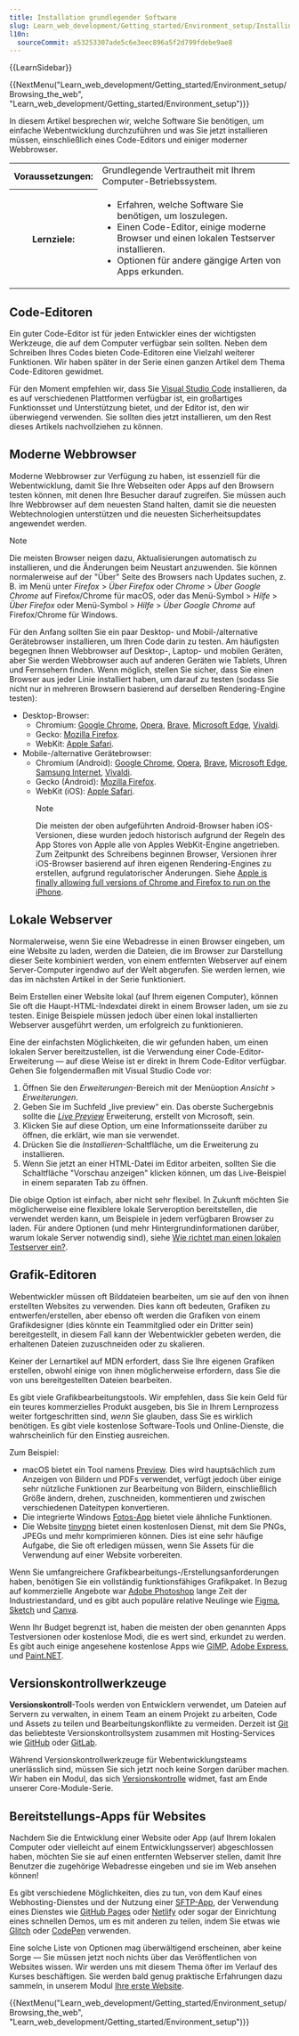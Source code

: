 ```yaml
---
title: Installation grundlegender Software
slug: Learn_web_development/Getting_started/Environment_setup/Installing_software
l10n:
  sourceCommit: a53253307ade5c6e3eec896a5f2d799fdebe9ae8
---
```


{{LearnSidebar}}

{{NextMenu("Learn_web_development/Getting_started/Environment_setup/Browsing_the_web", "Learn_web_development/Getting_started/Environment_setup")}}

In diesem Artikel besprechen wir, welche Software Sie benötigen, um einfache Webentwicklung durchzuführen und was Sie jetzt installieren müssen, einschließlich eines Code-Editors und einiger moderner Webbrowser.

<table>
  <tbody>
    <tr>
      <th scope="row">Voraussetzungen:</th>
      <td>
        Grundlegende Vertrautheit mit Ihrem Computer-Betriebssystem.
      </td>
    </tr>
    <tr>
      <th scope="row">Lernziele:</th>
      <td>
        <ul>
          <li>Erfahren, welche Software Sie benötigen, um loszulegen.</li>
          <li>Einen Code-Editor, einige moderne Browser und einen lokalen Testserver installieren.</li>
          <li>Optionen für andere gängige Arten von Apps erkunden.</li>
        </ul>
      </td>
    </tr>
  </tbody>
</table>

## Code-Editoren

Ein guter Code-Editor ist für jeden Entwickler eines der wichtigsten Werkzeuge, die auf dem Computer verfügbar sein sollten. Neben dem Schreiben Ihres Codes bieten Code-Editoren eine Vielzahl weiterer Funktionen. Wir haben später in der Serie einen ganzen Artikel dem Thema Code-Editoren gewidmet.

Für den Moment empfehlen wir, dass Sie [Visual Studio Code](https://code.visualstudio.com/) installieren, da es auf verschiedenen Plattformen verfügbar ist, ein großartiges Funktionsset und Unterstützung bietet, und der Editor ist, den wir überwiegend verwenden. Sie sollten dies jetzt installieren, um den Rest dieses Artikels nachvollziehen zu können.

## Moderne Webbrowser

Moderne Webbrowser zur Verfügung zu haben, ist essenziell für die Webentwicklung, damit Sie Ihre Webseiten oder Apps auf den Browsern testen können, mit denen Ihre Besucher darauf zugreifen. Sie müssen auch Ihre Webbrowser auf dem neuesten Stand halten, damit sie die neuesten Webtechnologien unterstützen und die neuesten Sicherheitsupdates angewendet werden.

> [!NOTE]
> Die meisten Browser neigen dazu, Aktualisierungen automatisch zu installieren, und die Änderungen beim Neustart anzuwenden. Sie können normalerweise auf der "Über" Seite des Browsers nach Updates suchen, z. B. im Menü unter _Firefox_ > _Über Firefox_ oder _Chrome_ > _Über Google Chrome_ auf Firefox/Chrome für macOS, oder das Menü-Symbol > _Hilfe_ > _Über Firefox_ oder Menü-Symbol > _Hilfe_ > _Über Google Chrome_ auf Firefox/Chrome für Windows.

Für den Anfang sollten Sie ein paar Desktop- und Mobil-/alternative Gerätebrowser installieren, um Ihren Code darin zu testen. Am häufigsten begegnen Ihnen Webbrowser auf Desktop-, Laptop- und mobilen Geräten, aber Sie werden Webbrowser auch auf anderen Geräten wie Tablets, Uhren und Fernsehern finden. Wenn möglich, stellen Sie sicher, dass Sie einen Browser aus jeder Linie installiert haben, um darauf zu testen (sodass Sie nicht nur in mehreren Browsern basierend auf derselben Rendering-Engine testen):

- Desktop-Browser:
  - Chromium: [Google Chrome](https://www.google.com/chrome/), [Opera](https://www.opera.com/browsers/opera), [Brave](https://brave.com/download/), [Microsoft Edge](https://www.microsoft.com/en-us/edge), [Vivaldi](https://vivaldi.com/).
  - Gecko: [Mozilla Firefox](https://www.mozilla.org/en-US/firefox/new/).
  - WebKit: [Apple Safari](https://www.apple.com/safari/).
- Mobile-/alternative Gerätebrowser:
  - Chromium (Android): [Google Chrome](https://www.google.com/chrome/go-mobile/), [Opera](https://www.opera.com/browsers/opera), [Brave](https://brave.com/download/), [Microsoft Edge](https://www.microsoft.com/en-us/edge/mobile), [Samsung Internet](https://www.samsung.com/us/support/owners/app/samsung-internet), [Vivaldi](https://vivaldi.com/android/).
  - Gecko (Android): [Mozilla Firefox](https://www.mozilla.org/en-US/firefox/browsers/mobile/android/).
  - WebKit (iOS): [Apple Safari](https://www.apple.com/safari/).
    > [!NOTE]
    > Die meisten der oben aufgeführten Android-Browser haben iOS-Versionen, diese wurden jedoch historisch aufgrund der Regeln des App Stores von Apple alle von Apples WebKit-Engine angetrieben. Zum Zeitpunkt des Schreibens beginnen Browser, Versionen ihrer iOS-Browser basierend auf ihren eigenen Rendering-Engines zu erstellen, aufgrund regulatorischer Änderungen. Siehe [Apple is finally allowing full versions of Chrome and Firefox to run on the iPhone](https://www.theverge.com/2024/1/25/24050478/apple-ios-17-4-browser-engines-eu).

## Lokale Webserver

Normalerweise, wenn Sie eine Webadresse in einen Browser eingeben, um eine Website zu laden, werden die Dateien, die im Browser zur Darstellung dieser Seite kombiniert werden, von einem entfernten Webserver auf einem Server-Computer irgendwo auf der Welt abgerufen. Sie werden lernen, wie das im nächsten Artikel in der Serie funktioniert.

Beim Erstellen einer Website lokal (auf Ihrem eigenen Computer), können Sie oft die Haupt-HTML-Indexdatei direkt in einem Browser laden, um sie zu testen. Einige Beispiele müssen jedoch über einen lokal installierten Webserver ausgeführt werden, um erfolgreich zu funktionieren.

Eine der einfachsten Möglichkeiten, die wir gefunden haben, um einen lokalen Server bereitzustellen, ist die Verwendung einer Code-Editor-Erweiterung — auf diese Weise ist er direkt in Ihrem Code-Editor verfügbar. Gehen Sie folgendermaßen mit Visual Studio Code vor:

1. Öffnen Sie den _Erweiterungen_-Bereich mit der Menüoption _Ansicht_ > _Erweiterungen_.
2. Geben Sie im Suchfeld „live preview“ ein. Das oberste Suchergebnis sollte die [_Live Preview_](https://marketplace.visualstudio.com/items?itemName=ms-vscode.live-server) Erweiterung, erstellt von Microsoft, sein.
3. Klicken Sie auf diese Option, um eine Informationsseite darüber zu öffnen, die erklärt, wie man sie verwendet.
4. Drücken Sie die _Installieren_-Schaltfläche, um die Erweiterung zu installieren.
5. Wenn Sie jetzt an einer HTML-Datei im Editor arbeiten, sollten Sie die Schaltfläche "Vorschau anzeigen" klicken können, um das Live-Beispiel in einem separaten Tab zu öffnen.

Die obige Option ist einfach, aber nicht sehr flexibel. In Zukunft möchten Sie möglicherweise eine flexiblere lokale Serveroption bereitstellen, die verwendet werden kann, um Beispiele in jedem verfügbaren Browser zu laden. Für andere Optionen (und mehr Hintergrundinformationen darüber, warum lokale Server notwendig sind), siehe [Wie richtet man einen lokalen Testserver ein?](/de/docs/Learn_web_development/Howto/Tools_and_setup/set_up_a_local_testing_server).

## Grafik-Editoren

Webentwickler müssen oft Bilddateien bearbeiten, um sie auf den von ihnen erstellten Websites zu verwenden. Dies kann oft bedeuten, Grafiken zu entwerfen/erstellen, aber ebenso oft werden die Grafiken von einem Grafikdesigner (dies könnte ein Teammitglied oder ein Dritter sein) bereitgestellt, in diesem Fall kann der Webentwickler gebeten werden, die erhaltenen Dateien zuzuschneiden oder zu skalieren.

Keiner der Lernartikel auf MDN erfordert, dass Sie Ihre eigenen Grafiken erstellen, obwohl einige von ihnen möglicherweise erfordern, dass Sie die von uns bereitgestellten Dateien bearbeiten.

Es gibt viele Grafikbearbeitungstools. Wir empfehlen, dass Sie kein Geld für ein teures kommerzielles Produkt ausgeben, bis Sie in Ihrem Lernprozess weiter fortgeschritten sind, _wenn_ Sie glauben, dass Sie es wirklich benötigen. Es gibt viele kostenlose Software-Tools und Online-Dienste, die wahrscheinlich für den Einstieg ausreichen.

Zum Beispiel:

- macOS bietet ein Tool namens [Preview](https://support.apple.com/en-gb/guide/preview/welcome/mac). Dies wird hauptsächlich zum Anzeigen von Bildern und PDFs verwendet, verfügt jedoch über einige sehr nützliche Funktionen zur Bearbeitung von Bildern, einschließlich Größe ändern, drehen, zuschneiden, kommentieren und zwischen verschiedenen Dateitypen konvertieren.
- Die integrierte Windows [Fotos-App](https://support.microsoft.com/en-gb/windows/manage-photos-and-videos-with-microsoft-photos-app-c0c6422f-d4cb-2e3d-eb65-7069071b2f9b) bietet viele ähnliche Funktionen.
- Die Website [tinypng](https://tinypng.com/) bietet einen kostenlosen Dienst, mit dem Sie PNGs, JPEGs und mehr komprimieren können. Dies ist eine sehr häufige Aufgabe, die Sie oft erledigen müssen, wenn Sie Assets für die Verwendung auf einer Website vorbereiten.

Wenn Sie umfangreichere Grafikbearbeitungs-/Erstellungsanforderungen haben, benötigen Sie ein vollständig funktionsfähiges Grafikpaket. In Bezug auf kommerzielle Angebote war [Adobe Photoshop](https://www.adobe.com/products/photoshop.html) lange Zeit der Industriestandard, und es gibt auch populäre relative Neulinge wie [Figma](https://www.figma.com/), [Sketch](https://www.sketch.com/) und [Canva](https://www.canva.com).

Wenn Ihr Budget begrenzt ist, haben die meisten der oben genannten Apps Testversionen oder kostenlose Modi, die es wert sind, erkundet zu werden. Es gibt auch einige angesehene kostenlose Apps wie [GIMP](https://www.gimp.org/), [Adobe Express](https://www.adobe.com/express/), und [Paint.NET](https://www.getpaint.net/).

## Versionskontrollwerkzeuge

**Versionskontroll**-Tools werden von Entwicklern verwendet, um Dateien auf Servern zu verwalten, in einem Team an einem Projekt zu arbeiten, Code und Assets zu teilen und Bearbeitungskonflikte zu vermeiden. Derzeit ist [Git](https://git-scm.com/) das beliebteste Versionskontrollsystem zusammen mit Hosting-Services wie [GitHub](https://github.com/) oder [GitLab](https://about.gitlab.com/).

Während Versionskontrollwerkzeuge für Webentwicklungsteams unerlässlich sind, müssen Sie sich jetzt noch keine Sorgen darüber machen. Wir haben ein Modul, das sich [Versionskontrolle](/de/docs/Learn_web_development/Core/Version_control) widmet, fast am Ende unserer Core-Module-Serie.

## Bereitstellungs-Apps für Websites

Nachdem Sie die Entwicklung einer Website oder App (auf Ihrem lokalen Computer oder vielleicht auf einem Entwicklungsserver) abgeschlossen haben, möchten Sie sie auf einen entfernten Webserver stellen, damit Ihre Benutzer die zugehörige Webadresse eingeben und sie im Web ansehen können!

Es gibt verschiedene Möglichkeiten, dies zu tun, von dem Kauf eines Webhosting-Dienstes und der Nutzung einer [SFTP-App](/de/docs/Learn_web_development/Howto/Tools_and_setup/Upload_files_to_a_web_server#sftp), der Verwendung eines Dienstes wie [GitHub Pages](https://pages.github.com/) oder [Netlify](https://www.netlify.com/) oder sogar der Einrichtung eines schnellen Demos, um es mit anderen zu teilen, indem Sie etwas wie [Glitch](https://glitch.com/) oder [CodePen](https://codepen.io/) verwenden.

Eine solche Liste von Optionen mag überwältigend erscheinen, aber keine Sorge — Sie müssen jetzt noch nichts über das Veröffentlichen von Websites wissen. Wir werden uns mit diesem Thema öfter im Verlauf des Kurses beschäftigen. Sie werden bald genug praktische Erfahrungen dazu sammeln, in unserem Modul [Ihre erste Website](/de/docs/Learn_web_development/Getting_started/Your_first_website).

{{NextMenu("Learn_web_development/Getting_started/Environment_setup/Browsing_the_web", "Learn_web_development/Getting_started/Environment_setup")}}
